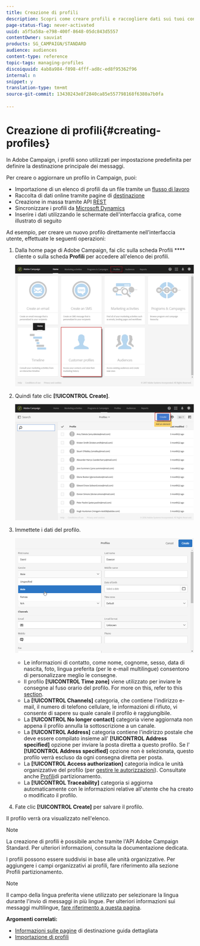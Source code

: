 ```yaml
---
title: Creazione di profili
description: Scopri come creare profili e raccogliere dati sui tuoi contatti utilizzando API, funzionalità di importazione, acquisizione online, aggiornamenti automatici o manuali.
page-status-flag: never-activated
uuid: a5f5a58a-e798-400f-8648-05dc843d5557
contentOwner: sauviat
products: SG_CAMPAIGN/STANDARD
audience: audiences
content-type: reference
topic-tags: managing-profiles
discoiquuid: 4ab8a984-f898-4fff-ad8c-ed8f95362f96
internal: n
snippet: y
translation-type: tm+mt
source-git-commit: 13430243e8f2840ca85e557798168f6380a7b0fa

---
```



# Creazione di profili{#creating-profiles}

In Adobe Campaign, i profili sono utilizzati per impostazione predefinita per definire la destinazione principale dei messaggi.

Per creare o aggiornare un profilo in Campaign, puoi:

* Importazione di un elenco di profili da un file tramite un [flusso di lavoro](https://helpx.adobe.com/campaign/kt/acs/using/acs-importing-profiles-feature-video-using.html)
* Raccolta di dati online tramite pagine di [destinazione](../../channels/using/getting-started-with-landing-pages.md)
* Creazione in massa tramite API [REST](../../api/using/about-campaign-standard-apis.md)
* Sincronizzare i profili da [Microsoft Dynamics](https://helpx.adobe.com/campaign/kb/acs-ms-dynamics.html)
* Inserire i dati utilizzando le schermate dell'interfaccia grafica, come illustrato di seguito

Ad esempio, per creare un nuovo profilo direttamente nell’interfaccia utente, effettuate le seguenti operazioni:

1. Dalla home page di Adobe Campaign, fai clic sulla scheda Profili **** cliente o sulla scheda **Profili** per accedere all'elenco dei profili.

   ![](assets/profile_creation_1.png)

1. Quindi fate clic **[!UICONTROL Create]**.

   ![](assets/profile_creation.png)

1. Immettete i dati del profilo.

   ![](assets/profile_creation1.png)

   * Le informazioni di contatto, come nome, cognome, sesso, data di nascita, foto, lingua preferita (per le e-mail [](../../channels/using/creating-a-multilingual-email.md)multilingue) consentono di personalizzare meglio le consegne.
   * Il profilo **[!UICONTROL Time zone]** viene utilizzato per inviare le consegne al fuso orario del profilo. For more on this, refer to this [section](../../sending/using/sending-messages-at-the-recipient-s-time-zone.md).
   * La **[!UICONTROL Channels]** categoria, che contiene l'indirizzo e-mail, il numero di telefono cellulare, le informazioni di rifiuto, vi consente di sapere su quale canale il profilo è raggiungibile.
   * La **[!UICONTROL No longer contact]** categoria viene aggiornata non appena il profilo annulla la sottoscrizione a un canale.
   * La **[!UICONTROL Address]** categoria contiene l'indirizzo postale che deve essere compilato insieme all' **[!UICONTROL Address specified]** opzione per inviare la posta [](../../channels/using/about-direct-mail.md) diretta a questo profilo. Se l' **[!UICONTROL Address specified]** opzione non è selezionata, questo profilo verrà escluso da ogni consegna diretta per posta.
   * La **[!UICONTROL Access authorization]** categoria indica le unità organizzative del profilo (per [gestire le autorizzazioni](../../administration/using/about-access-management.md)). Consultate anche [Profili](../../administration/using/organizational-units.md#partitioning-profiles)di partizionamento.
   * La **[!UICONTROL Traceability]** categoria si aggiorna automaticamente con le informazioni relative all'utente che ha creato o modificato il profilo.

1. Fate clic **[!UICONTROL Create]** per salvare il profilo.

Il profilo verrà ora visualizzato nell'elenco.

>[!NOTE]
>
>La creazione di profili è possibile anche tramite l'API Adobe Campaign Standard. Per ulteriori informazioni, consulta la documentazione [](../../api/using/managing-profiles.md)dedicata.

I profili possono essere suddivisi in base alle unità organizzative. Per aggiungere i campi organizzativi ai profili, fare riferimento alla sezione Profili [](../../administration/using/organizational-units.md#partitioning-profiles) partizionamento.

>[!NOTE]
>
>Il campo della lingua preferita viene utilizzato per selezionare la lingua durante l'invio di messaggi in più lingue. Per ulteriori informazioni sui messaggi multilingue, [fare riferimento a questa pagina](../../channels/using/creating-a-multilingual-email.md).

**Argomenti correlati:**

* [Informazioni sulle pagine](../../channels/using/getting-started-with-landing-pages.md) di destinazione guida dettagliata
* [Importazione di profili](https://helpx.adobe.com/campaign/kt/acs/using/acs-importing-profiles-feature-video-using.html)

